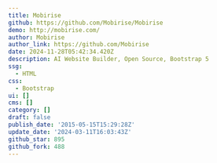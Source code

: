 ```yaml
---
title: Mobirise
github: https://github.com/Mobirise/Mobirise
demo: http://mobirise.com/
author: Mobirise
author_link: https://github.com/Mobirise
date: 2024-11-28T05:42:34.420Z
description: AI Website Builder, Open Source, Bootstrap 5
ssg:
  - HTML
css:
  - Bootstrap
ui: []
cms: []
category: []
draft: false
publish_date: '2015-05-15T15:29:28Z'
update_date: '2024-03-11T16:03:43Z'
github_star: 895
github_fork: 488
---
```

